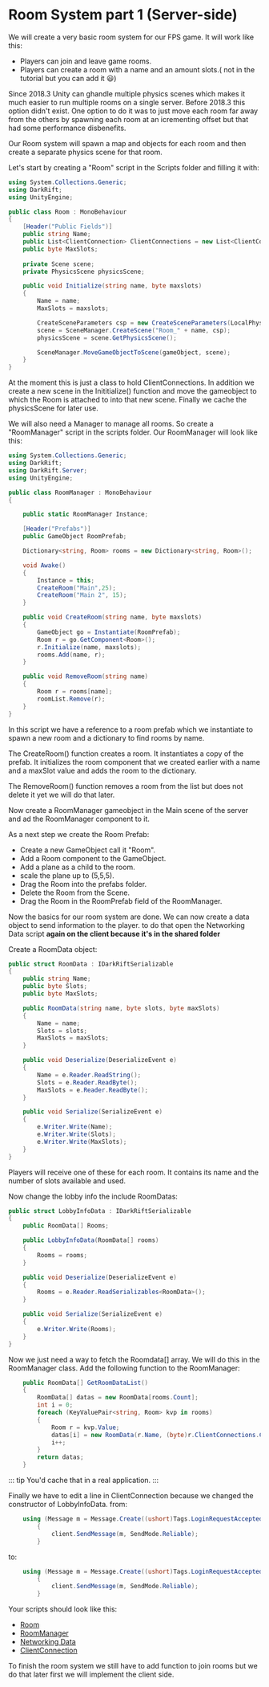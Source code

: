# Room System part 1 (Server-side)

We will create a very basic room system for our FPS game. It will work like this:
- Players can join and leave game rooms.
- Players can create a room with a name and an amount slots.( not in the tutorial but you can add it :smiley:)

Since 2018.3 Unity can ghandle multiple physics scenes which makes it much easier to run multiple rooms on a single server. Before 2018.3 this option didn't exist. One option to do it was to just move each room far away from the others by spawning each room at an icrementing offset but that had some performance disbenefits.

Our Room system will spawn a map and objects for each room and then create a separate physics scene for that room.

Let's start by creating a "Room" script in the Scripts folder and filling it with:

```csharp
using System.Collections.Generic;
using DarkRift;
using UnityEngine;

public class Room : MonoBehaviour
{
    [Header("Public Fields")]
    public string Name;
    public List<ClientConnection> ClientConnections = new List<ClientConnection>();
    public byte MaxSlots;
	
    private Scene scene;
    private PhysicsScene physicsScene;

    public void Initialize(string name, byte maxslots)
    {
        Name = name;
        MaxSlots = maxslots;

        CreateSceneParameters csp = new CreateSceneParameters(LocalPhysicsMode.Physics2D);
        scene = SceneManager.CreateScene("Room_" + name, csp);
        physicsScene = scene.GetPhysicsScene();

        SceneManager.MoveGameObjectToScene(gameObject, scene);
    }
}
```
At the moment this is just a class to hold ClientConnections. In addition we create a new scene in the Inititialize() function and move the gameobject to which the Room is attached to into that new scene. Finally we cache the physicsScene for later use.

We will also need a Manager to manage all rooms. So create a "RoomManager" script in the scripts folder.
Our RoomManager will look like this:
```csharp
using System.Collections.Generic;
using DarkRift;
using DarkRift.Server;
using UnityEngine;

public class RoomManager : MonoBehaviour
{

    public static RoomManager Instance;

    [Header("Prefabs")]
    public GameObject RoomPrefab;

    Dictionary<string, Room> rooms = new Dictionary<string, Room>();

    void Awake()
    {
        Instance = this;
        CreateRoom("Main",25);
        CreateRoom("Main 2", 15);
    }

    public void CreateRoom(string name, byte maxslots)
    {
        GameObject go = Instantiate(RoomPrefab);
        Room r = go.GetComponent<Room>();
        r.Initialize(name, maxslots);
        rooms.Add(name, r);
    }

    public void RemoveRoom(string name)
    {
        Room r = rooms[name];
        roomList.Remove(r); 
    }
}
```
In this script we have a reference to a room prefab which we instantiate to spawn a new room and a dictionary to find rooms by name.

The CreateRoom() function creates a room. It instantiates a copy of the prefab. It initializes the room component that we created earlier with a name and a maxSlot value and adds the room to the dictionary.

The RemoveRoom() function removes a room from the list but does not delete it yet we will do that later.

Now create a RoomManager gameobject in the Main scene of the server and ad the RoomManager component to it.

As a next step we create the Room Prefab:
- Create a new GameObject call it "Room".
- Add a Room component to the GameObject.
- Add a plane as a child to the room.
- scale the plane up to (5,5,5).
- Drag the Room into the prefabs folder.
- Delete the Room from the Scene.
- Drag the Room in the RoomPrefab field of the RoomManager.

Now the basics for our room system are done. We can now create a data object to send information to the player.
to do that open the Networking Data script **again on the client because it's in the shared folder**

Create a RoomData object:
```csharp
public struct RoomData : IDarkRiftSerializable
{
    public string Name;
    public byte Slots;
    public byte MaxSlots;

    public RoomData(string name, byte slots, byte maxSlots)
    {
        Name = name;
        Slots = slots;
        MaxSlots = maxSlots;
    }

    public void Deserialize(DeserializeEvent e)
    {
        Name = e.Reader.ReadString();
        Slots = e.Reader.ReadByte();
        MaxSlots = e.Reader.ReadByte();
    }

    public void Serialize(SerializeEvent e)
    {
        e.Writer.Write(Name);
        e.Writer.Write(Slots);
        e.Writer.Write(MaxSlots);
    }
}
```

Players will receive one of these for each room. It contains its name and the number of slots available and used.

Now change the lobby info the include RoomDatas:

```csharp
public struct LobbyInfoData : IDarkRiftSerializable
{
    public RoomData[] Rooms;

    public LobbyInfoData(RoomData[] rooms)
    {
        Rooms = rooms;
    }

    public void Deserialize(DeserializeEvent e)
    {
        Rooms = e.Reader.ReadSerializables<RoomData>();
    }

    public void Serialize(SerializeEvent e)
    {
        e.Writer.Write(Rooms);
    }
}
```

Now we just need a way to fetch the Roomdata[] array. We will do this in the RoomManager class.
Add the following function to the RoomManager:

```csharp
    public RoomData[] GetRoomDataList()
    {
        RoomData[] datas = new RoomData[rooms.Count];
        int i = 0;
        foreach (KeyValuePair<string, Room> kvp in rooms)
        {
            Room r = kvp.Value;
            datas[i] = new RoomData(r.Name, (byte)r.ClientConnections.Count, r.MaxSlots);
            i++;
        }
        return datas;
    }
```

::: tip 
You'd cache that in a real application.
:::

Finally we have to edit a line in ClientConnection because we changed the constructor of LobbyInfoData.
from:
```csharp
    using (Message m = Message.Create((ushort)Tags.LoginRequestAccepted, new LoginInfoData(client.ID, new LobbyInfoData())))
        {
            client.SendMessage(m, SendMode.Reliable);
        }
```
to:
```csharp
    using (Message m = Message.Create((ushort)Tags.LoginRequestAccepted, new LoginInfoData(client.ID, new LobbyInfoData(RoomManager.Instance.GetRoomDataList()))))
        {
            client.SendMessage(m, SendMode.Reliable);
        }
```

Your scripts should look like this:
- [Room](https://pastebin.com/znpzuPX4)
- [RoomManager](https://pastebin.com/eUBeMCYz)
- [Networking Data](https://pastebin.com/USTdSuLK)
- [ClientConnection](https://pastebin.com/FCH3UCyu)

To finish the room system we still have to add function to join rooms but we do that later first we will implement the client side.